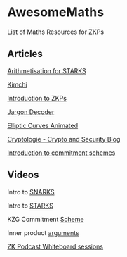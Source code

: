 # AwesomeMaths
List of Maths Resources for ZKPs

## Articles


[Arithmetisation for STARKS](https://medium.com/starkware/arithmetization-i-15c046390862)

[Kimchi](https://extropy-io.medium.com/why-is-mina-so-tasty-part-1-kimchi-5cc8603a4e69)  

[Introduction to ZKPs](https://extropy-io.medium.com/a-gentintroduction-to-zero-knowledge-proofs-ca5cb1a69b5a)

[Jargon Decoder](https://nmohnblatt.github.io/zk-jargon-decoder)

[Elliptic Curves Animated](https://curves.xargs.org/)

[Cryptologie - Crypto and Security Blog](https://www.cryptologie.net/)

[Introduction to commitment schemes](https://blockdoc.substack.com/p/an-introduction-to-commitment-schemes)


## Videos

Intro to [SNARKS](https://www.youtube.com/watch?v=h-94UhJLeck)

Intro to [STARKS](https://www.youtube.com/watch?v=9VuZvdxFZQo)

KZG Commitment [Scheme](https://www.youtube.com/watch?v=iwOovhLU8U4)

Inner product [arguments](https://www.youtube.com/watch?v=RaEs5mnXIhY&list=PLj80z0cJm8QErn3akRcqvxUsyXWC81OGq&index=18)

[ZK Podcast Whiteboard sessions](https://zeroknowledge.fm/introducing-the-zk-whiteboard-sessions/)
